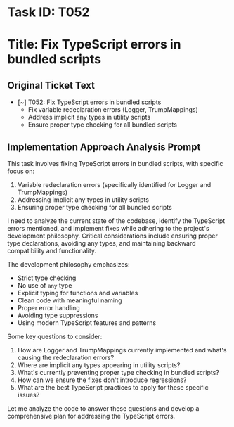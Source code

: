 # Task ID: T052
# Title: Fix TypeScript errors in bundled scripts

## Original Ticket Text
- [~] T052: Fix TypeScript errors in bundled scripts
  - Fix variable redeclaration errors (Logger, TrumpMappings)
  - Address implicit any types in utility scripts
  - Ensure proper type checking for all bundled scripts

## Implementation Approach Analysis Prompt

This task involves fixing TypeScript errors in bundled scripts, with specific focus on:

1. Variable redeclaration errors (specifically identified for Logger and TrumpMappings)
2. Addressing implicit any types in utility scripts
3. Ensuring proper type checking for all bundled scripts

I need to analyze the current state of the codebase, identify the TypeScript errors mentioned, and implement fixes while adhering to the project's development philosophy. Critical considerations include ensuring proper type declarations, avoiding any types, and maintaining backward compatibility and functionality.

The development philosophy emphasizes:
- Strict type checking
- No use of `any` type
- Explicit typing for functions and variables
- Clean code with meaningful naming
- Proper error handling
- Avoiding type suppressions
- Using modern TypeScript features and patterns

Some key questions to consider:
1. How are Logger and TrumpMappings currently implemented and what's causing the redeclaration errors?
2. Where are implicit any types appearing in utility scripts?
3. What's currently preventing proper type checking in bundled scripts?
4. How can we ensure the fixes don't introduce regressions?
5. What are the best TypeScript practices to apply for these specific issues?

Let me analyze the code to answer these questions and develop a comprehensive plan for addressing the TypeScript errors.